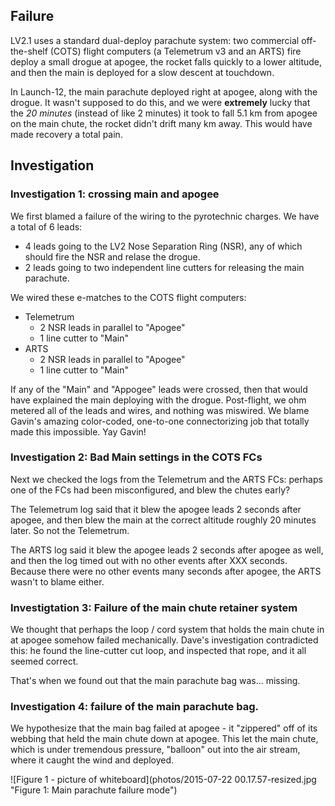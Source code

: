 ## Failure

LV2.1 uses a standard dual-deploy parachute system: two commercial off-the-shelf (COTS) flight computers (a Telemetrum v3 and an ARTS) fire deploy a small drogue at apogee, the rocket falls quickly to a lower altitude, and then the main is deployed for a slow descent at touchdown.

In Launch-12, the main parachute deployed right at apogee, along with the drogue. It wasn't supposed to do this, and we were **extremely** lucky that the *20 minutes* (instead of like 2 minutes) it took to fall 5.1 km from apogee on the main chute, the rocket didn't drift many km away. This would have made recovery a total pain.

## Investigation

### Investigation 1: crossing main and apogee

We first blamed a failure of the wiring to the pyrotechnic charges. We have a total of 6 leads:

- 4 leads going to the LV2 Nose Separation Ring (NSR), any of which should fire the NSR and relase the drogue.
- 2 leads going to two independent line cutters for releasing the main parachute.

We wired these e-matches to the COTS flight computers:

- Telemetrum
  - 2 NSR leads in parallel to "Apogee"
  - 1 line cutter to "Main"
- ARTS
  - 2 NSR leads in parallel to "Apogee" 
  - 1 line cutter to "Main"

If any of the "Main" and "Appogee" leads were crossed, then that would have explained the main deploying with the drogue. Post-flight, we ohm metered all of the leads and wires, and nothing was miswired. We blame Gavin's amazing color-coded, one-to-one connectorizing job that totally made this impossible. Yay Gavin!

### Investigation 2: Bad Main settings in the COTS FCs

Next we checked the logs from the Telemetrum and the ARTS FCs: perhaps one of the FCs had been misconfigured, and blew the chutes early?

The Telemetrum log said that it blew the apogee leads 2 seconds after apogee, and then blew the main at the correct altitude roughly 20 minutes later. So not the Telemetrum.

The ARTS log said it blew the apogee leads 2 seconds after apogee as well, and then the log timed out with no other events after XXX seconds. Because there were no other events many seconds after apogee, the ARTS wasn't to blame either.

### Investigtation 3: Failure of the main chute retainer system

We thought that perhaps the loop / cord system that holds the main chute in at apogee somehow failed mechanically. Dave's investigation contradicted this: he found the line-cutter cut loop, and inspected that rope, and it all seemed correct.

That's when we found out that the main parachute bag was... missing.

### Investigation 4: failure of the main parachute bag.

We hypothesize that the main bag failed at apogee - it "zippered" off of its webbing that held the main chute down at apogee. This let the main chute, which is under tremendous pressure, "balloon" out into the air stream, where it caught the wind and deployed.

![Figure 1 - picture of whiteboard](photos/2015-07-22 00.17.57-resized.jpg "Figure 1: Main parachute failure mode")




